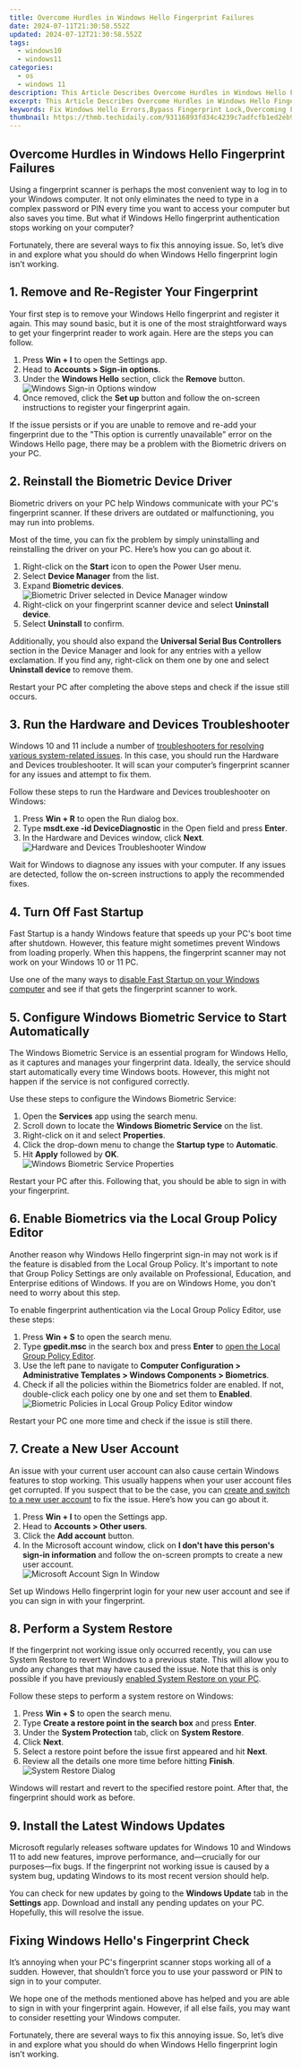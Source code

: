 ```yaml
---
title: Overcome Hurdles in Windows Hello Fingerprint Failures
date: 2024-07-11T21:30:58.552Z
updated: 2024-07-12T21:30:58.552Z
tags:
  - windows10
  - windows11
categories:
  - os
  - windows 11
description: This Article Describes Overcome Hurdles in Windows Hello Fingerprint Failures
excerpt: This Article Describes Overcome Hurdles in Windows Hello Fingerprint Failures
keywords: Fix Windows Hello Errors,Bypass Fingerprint Lock,Overcoming Fingerprint Access,Solve Windows Biometric Issues,Troubleshoot Fingerprint Login,Resolving Fingerprint Failures,Enhance Windows Authenticate
thumbnail: https://thmb.techidaily.com/93116893fd34c4239c7adfcfb1ed2eb9afdd0b3ec4eb0ecc53392c491facd138.png
---
```


## Overcome Hurdles in Windows Hello Fingerprint Failures

 Using a fingerprint scanner is perhaps the most convenient way to log in to your Windows computer. It not only eliminates the need to type in a complex password or PIN every time you want to access your computer but also saves you time. But what if Windows Hello fingerprint authentication stops working on your computer?

 Fortunately, there are several ways to fix this annoying issue. So, let’s dive in and explore what you should do when Windows Hello fingerprint login isn’t working.

## 1\. Remove and Re-Register Your Fingerprint

 Your first step is to remove your Windows Hello fingerprint and register it again. This may sound basic, but it is one of the most straightforward ways to get your fingerprint reader to work again. Here are the steps you can follow.

1. Press **Win + I** to open the Settings app.
2. Head to **Accounts > Sign-in options**.
3. Under the **Windows Hello** section, click the **Remove** button.  
![Windows Sign-in Options window](https://static1.makeuseofimages.com/wordpress/wp-content/uploads/2022/08/Remove-Windows-Hello-Fingerprint-1.jpg)
4. Once removed, click the **Set up** button and follow the on-screen instructions to register your fingerprint again.

 If the issue persists or if you are unable to remove and re-add your fingerprint due to the "This option is currently unavailable" error on the Windows Hello page, there may be a problem with the Biometric drivers on your PC.

## 2\. Reinstall the Biometric Device Driver

 Biometric drivers on your PC help Windows communicate with your PC's fingerprint scanner. If these drivers are outdated or malfunctioning, you may run into problems.

 Most of the time, you can fix the problem by simply uninstalling and reinstalling the driver on your PC. Here’s how you can go about it.

1. Right-click on the **Start** icon to open the Power User menu.
2. Select **Device Manager** from the list.
3. Expand **Biometric devices**.  
![Biometric Driver selected in Device Manager window](https://static1.makeuseofimages.com/wordpress/wp-content/uploads/2022/08/Biometric-Driver-in-Device-Manager-1.jpg)
4. Right-click on your fingerprint scanner device and select **Uninstall device**.
5. Select **Uninstall** to confirm.

 Additionally, you should also expand the **Universal Serial Bus Controllers** section in the Device Manager and look for any entries with a yellow exclamation. If you find any, right-click on them one by one and select **Uninstall device** to remove them.

 Restart your PC after completing the above steps and check if the issue still occurs.

## 3\. Run the Hardware and Devices Troubleshooter

 Windows 10 and 11 include a number of [troubleshooters for resolving various system-related issues](https://www.makeuseof.com/windows-11-troubleshooters/). In this case, you should run the Hardware and Devices troubleshooter. It will scan your computer’s fingerprint scanner for any issues and attempt to fix them.

 Follow these steps to run the Hardware and Devices troubleshooter on Windows:

1. Press **Win + R** to open the Run dialog box.
2. Type **msdt.exe -id DeviceDiagnostic** in the Open field and press **Enter**.
3. In the Hardware and Devices window, click **Next**.  
![Hardware and Devices Troubleshooter Window](https://static1.makeuseofimages.com/wordpress/wp-content/uploads/2022/08/Hardware-and-Devices-Troubleshooter-Window.jpg)

 Wait for Windows to diagnose any issues with your computer. If any issues are detected, follow the on-screen instructions to apply the recommended fixes.

## 4\. Turn Off Fast Startup

 Fast Startup is a handy Windows feature that speeds up your PC's boot time after shutdown. However, this feature might sometimes prevent Windows from loading properly. When this happens, the fingerprint scanner may not work on your Windows 10 or 11 PC.

 Use one of the many ways to [disable Fast Startup on your Windows computer](https://www.makeuseof.com/windows-11-turn-on-or-off-fast-startup/) and see if that gets the fingerprint scanner to work.

## 5\. Configure Windows Biometric Service to Start Automatically

 The Windows Biometric Service is an essential program for Windows Hello, as it captures and manages your fingerprint data. Ideally, the service should start automatically every time Windows boots. However, this might not happen if the service is not configured correctly.

 Use these steps to configure the Windows Biometric Service:

1. Open the **Services** app using the search menu.
2. Scroll down to locate the **Windows Biometric Service** on the list.
3. Right-click on it and select **Properties**.
4. Click the drop-down menu to change the **Startup type** to **Automatic**.
5. Hit **Apply** followed by **OK**.  
![Windows Biometric Service Properties](https://static1.makeuseofimages.com/wordpress/wp-content/uploads/2022/08/Windows-Biometric-Service-Properties.jpg)

 Restart your PC after this. Following that, you should be able to sign in with your fingerprint.

## 6\. Enable Biometrics via the Local Group Policy Editor

 Another reason why Windows Hello fingerprint sign-in may not work is if the feature is disabled from the Local Group Policy. It's important to note that Group Policy Settings are only available on Professional, Education, and Enterprise editions of Windows. If you are on Windows Home, you don't need to worry about this step.

 To enable fingerprint authentication via the Local Group Policy Editor, use these steps:

1. Press **Win + S** to open the search menu.
2. Type **gpedit.msc** in the search box and press **Enter** to [open the Local Group Policy Editor](https://www.makeuseof.com/tag/open-local-group-policy-editor-windows/).
3. Use the left pane to navigate to **Computer Configuration > Administrative Templates > Windows Components > Biometrics**.
4. Check if all the policies within the Biometrics folder are enabled. If not, double-click each policy one by one and set them to **Enabled**.  
![Biometric Policies in Local Group Policy Editor window](https://static1.makeuseofimages.com/wordpress/wp-content/uploads/2022/08/Local-Group-Policy-Editor-Window-1.jpg)

 Restart your PC one more time and check if the issue is still there.

## 7\. Create a New User Account

 An issue with your current user account can also cause certain Windows features to stop working. This usually happens when your user account files get corrupted. If you suspect that to be the case, you can [create and switch to a new user account](https://www.makeuseof.com/tag/fix-windows-issues-creating-new-user-account/) to fix the issue. Here’s how you can go about it.

1. Press **Win + I** to open the Settings app.
2. Head to **Accounts > Other users**.
3. Click the **Add account** button.
4. In the Microsoft account window, click on **I don't have this person's sign-in information** and follow the on-screen prompts to create a new user account.  
![Microsoft Account Sign In Window](https://static1.makeuseofimages.com/wordpress/wp-content/uploads/2022/08/Microsoft-Account-Sign-In-Window.jpg)

 Set up Windows Hello fingerprint login for your new user account and see if you can sign in with your fingerprint.

## 8\. Perform a System Restore

 If the fingerprint not working issue only occurred recently, you can use System Restore to revert Windows to a previous state. This will allow you to undo any changes that may have caused the issue. Note that this is only possible if you have previously [enabled System Restore on your PC](https://www.makeuseof.com/windows-11-enable-system-restore/).

 Follow these steps to perform a system restore on Windows:

1. Press **Win + S** to open the search menu.
2. Type **Create a restore point in the search box** and press **Enter**.
3. Under the **System Protection** tab, click on **System Restore**.
4. Click **Next**.
5. Select a restore point before the issue first appeared and hit **Next**.
6. Review all the details one more time before hitting **Finish**.  
![System Restore Dialog](https://static1.makeuseofimages.com/wordpress/wp-content/uploads/2022/08/System-Restore-Dialog.jpg)

 Windows will restart and revert to the specified restore point. After that, the fingerprint should work as before.

## 9\. Install the Latest Windows Updates

 Microsoft regularly releases software updates for Windows 10 and Windows 11 to add new features, improve performance, and—crucially for our purposes—fix bugs. If the fingerprint not working issue is caused by a system bug, updating Windows to its most recent version should help.

 You can check for new updates by going to the **Windows Update** tab in the **Settings** app. Download and install any pending updates on your PC. Hopefully, this will resolve the issue.

## Fixing Windows Hello's Fingerprint Check

 It’s annoying when your PC's fingerprint scanner stops working all of a sudden. However, that shouldn’t force you to use your password or PIN to sign in to your computer.

 We hope one of the methods mentioned above has helped and you are able to sign in with your fingerprint again. However, if all else fails, you may want to consider resetting your Windows computer.

 Fortunately, there are several ways to fix this annoying issue. So, let’s dive in and explore what you should do when Windows Hello fingerprint login isn’t working.



<ins class="adsbygoogle"
      style="display:block"
      data-ad-client="ca-pub-7571918770474297"
      data-ad-slot="8358498916"
      data-ad-format="auto"
      data-full-width-responsive="true"></ins>

